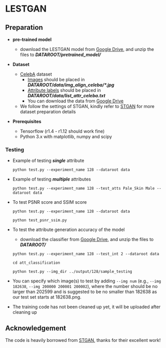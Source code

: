 # LESTGAN
## Preparation

- **pre-trained model**
    - download the LESTGAN model from [Google Drive](https://drive.google.com/file/d/1-U-Rb4hIG1mTsUbtVKPPH9oVBxgsPp21/view?usp=sharing), and unzip the files to ***DATAROOT/pretrained_model/***

- **Dataset**
    - [CelebA](http://openaccess.thecvf.com/content_iccv_2015/papers/Liu_Deep_Learning_Face_ICCV_2015_paper.pdf) dataset
        - [Images](https://drive.google.com/open?id=0B7EVK8r0v71pZjFTYXZWM3FlRnM) should be placed in ***DATAROOT/data/img_align_celeba/\*.jpg***
        - [Attribute labels](https://drive.google.com/open?id=0B7EVK8r0v71pblRyaVFSWGxPY0U) should be placed in ***DATAROOT/data/list_attr_celeba.txt***
        - You can download the data from [Google Drive](https://drive.google.com/file/d/1vBCgfJfeMRWp-6qS-gwlLKNqg-GVswar/view?usp=sharing)
    - We follow the settings of STGAN, kindly refer to [STGAN](https://github.com/csmliu/STGAN) for more dataset preparation details


- **Prerequisites**
    - Tensorflow (r1.4 - r1.12 should work fine)
    - Python 3.x with matplotlib, numpy and scipy


### Testing

- Example of testing ***single*** attribute

    ```console
    python test.py --experiment_name 128 --dataroot data
    ```

- Example of testing ***multiple*** attributes

    ```console
    python test.py --experiment_name 128 --test_atts Pale_Skin Male --dataroot data
    ```
    
- To test PSNR score and SSIM score

    ```console 
    python test.py --experiment_name 128 --dataroot data
    ```
        
    ```console 
    python test_psnr_ssim.py
    ```
    
- To test the attribute generation accuracy of the model

    - download the classifier from [Google Drive](https://drive.google.com/file/d/1ARuyjm0vH7LP_4RIOY96TjU5tX1lbxe6/view?usp=sharing), and unzip the files to ***DATAROOT/***

    ```console 
    python test.py --experiment_name 128 --test_int 2 --dataroot data
    ```
    
    ```console 
    cd att_classification
    ```
    
    ```console 
    python test.py --img_dir ../output/128/sample_testing
    ```

- You can specify which image(s) to test by adding `--img num` (e.g., `--img 182638`, `--img 200000 200001 200002`), where the number should be no larger than 202599 and is suggested to be no smaller than 182638 as our test set starts at 182638.png.


- The training code has not been cleaned up yet, it will be uploaded after cleaning up


## Acknowledgement
The code is heavily borrowed from [STGAN](https://github.com/csmliu/STGAN), thanks for their excellent work!
